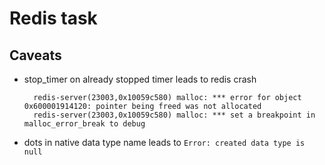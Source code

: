 # Redis task

## Caveats

* stop_timer on already stopped timer leads to redis crash
  ```
    redis-server(23003,0x10059c580) malloc: *** error for object 0x600001914120: pointer being freed was not allocated                                                                 
    redis-server(23003,0x10059c580) malloc: *** set a breakpoint in malloc_error_break to debug    
  ```
* dots in native data type name leads to
  ```Error: created data type is null```